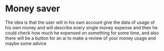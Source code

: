 # Money saver
The idea is that the user will in his own account give the data of usage of his own money and will describe every single money expense and then he could check how much he expensed on something for some time, and also there will be a button for an ai to make a review of your money usage and maybe some advice
